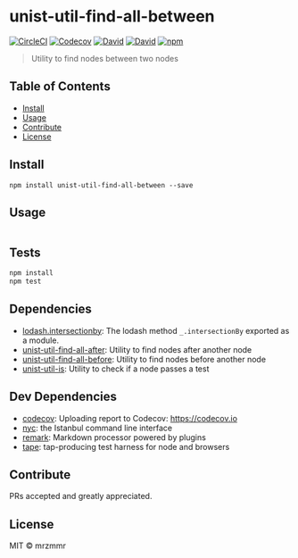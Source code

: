 # unist-util-find-all-between

[![CircleCI](https://img.shields.io/circleci/project/github/mrzmmr/unist-util-find-all-between.svg)](https://github.com/mrzmmr/unist-util-find-all-between)
[![Codecov](https://img.shields.io/codecov/c/github/mrzmmr/unist-util-find-all-between.svg)](https://codecov.io/gh/mrzmmr/unist-util-find-all-between)
[![David](https://img.shields.io/david/mrzmmr/unist-util-find-all-between.svg)](https://david-dm.org/)
[![David](https://img.shields.io/david/dev/mrzmmr/unist-util-find-all-between.svg)](https://david-dm.org/)
[![npm](https://img.shields.io/npm/v/unist-util-find-all-between.svg)](https://www.npmjs.com/package/unist-util-find-all-between)



> Utility to find nodes between two nodes

## Table of Contents

- [Install](#install)
- [Usage](#usage)
- [Contribute](#contribute)
- [License](#license)

## Install

```
npm install unist-util-find-all-between --save
```

## Usage

```
```

## Tests

```sh
npm install
npm test
```

## Dependencies

- [lodash.intersectionby](https://github.com/lodash/lodash): The lodash method `_.intersectionBy` exported as a module.
- [unist-util-find-all-after](https://github.com/wooorm/unist-util-find-all-after): Utility to find nodes after another node
- [unist-util-find-all-before](https://github.com/wooorm/unist-util-find-all-before): Utility to find nodes before another node
- [unist-util-is](https://github.com/wooorm/unist-util-is): Utility to check if a node passes a test

## Dev Dependencies

- [codecov](https://github.com/codecov/codecov-node): Uploading report to Codecov: https://codecov.io
- [nyc](https://github.com/istanbuljs/nyc): the Istanbul command line interface
- [remark](https://github.com/wooorm/remark/tree/master/packages): Markdown processor powered by plugins
- [tape](https://github.com/substack/tape): tap-producing test harness for node and browsers

## Contribute

PRs accepted and greatly appreciated.

## License

MIT © mrzmmr
